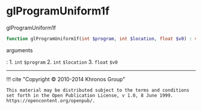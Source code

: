 # glProgramUniform1f
glProgramUniform1f

```php
function glProgramUniform1f(int $program, int $location, float $v0) : void
```

arguments

:    1. `int` `$program` 
    2. `int` `$location` 
    3. `float` `$v0` 

---
     

!!! cite "Copyright © 2010-2014 Khronos Group"

    This material may be distributed subject to the terms and conditions set forth in the Open Publication License, v 1.0, 8 June 1999. https://opencontent.org/openpub/.